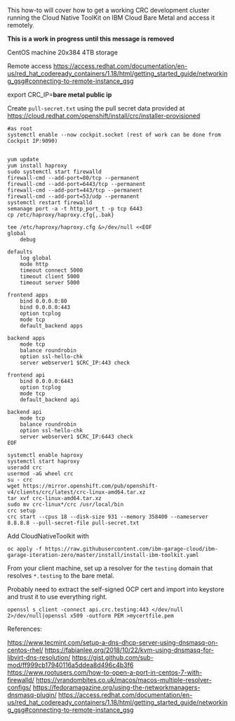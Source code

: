This how-to will cover how to get a working CRC development cluster running the Cloud Native ToolKit on IBM Cloud Bare Metal
and access it remotely.

**This is a work in progress until this message is removed**

CentOS machine 20x384 4TB storage

Remote access https://access.redhat.com/documentation/en-us/red_hat_codeready_containers/1.18/html/getting_started_guide/networking_gsg#connecting-to-remote-instance_gsg

export CRC_IP=**bare metal public ip**

Create `pull-secret.txt` using the pull secret data provided at https://cloud.redhat.com/openshift/install/crc/installer-provisioned

```
#as root
systemctl enable --now cockpit.socket (rest of work can be done from Cockpit IP:9090)


yum update
yum install haproxy
sudo systemctl start firewalld
firewall-cmd --add-port=80/tcp --permanent
firewall-cmd --add-port=6443/tcp --permanent
firewall-cmd --add-port=443/tcp --permanent
firewall-cmd --add-port=53/udp --permanent
systemctl restart firewalld
semanage port -a -t http_port_t -p tcp 6443
cp /etc/haproxy/haproxy.cfg{,.bak}

tee /etc/haproxy/haproxy.cfg &>/dev/null <<EOF
global
    debug

defaults
    log global
    mode http
    timeout connect 5000
    timeout client 5000
    timeout server 5000

frontend apps
    bind 0.0.0.0:80
    bind 0.0.0.0:443
    option tcplog
    mode tcp
    default_backend apps

backend apps
    mode tcp
    balance roundrobin
    option ssl-hello-chk
    server webserver1 $CRC_IP:443 check

frontend api
    bind 0.0.0.0:6443
    option tcplog
    mode tcp
    default_backend api

backend api
    mode tcp
    balance roundrobin
    option ssl-hello-chk
    server webserver1 $CRC_IP:6443 check
EOF

systemctl enable haproxy
systemctl start haproxy
useradd crc
usermod -aG wheel crc
su - crc
wget https://mirror.openshift.com/pub/openshift-v4/clients/crc/latest/crc-linux-amd64.tar.xz
tar xvf crc-linux-amd64.tar.xz
sudo mv crc-linux*/crc /usr/local/bin
crc setup
crc start --cpus 18 --disk-size 931 --memory 358400 --nameserver 8.8.8.8 --pull-secret-file pull-secret.txt
```

Add CloudNativeToolkit with

```
oc apply -f https://raw.githubusercontent.com/ibm-garage-cloud/ibm-garage-iteration-zero/master/install/install-ibm-toolkit.yaml
```

From your client machine, set up a resolver for the `testing` domain that resolves `*.testing` to the bare metal.

Probably need to extract the self-signed OCP cert and import into keystore and trust it to use everything right.

```
openssl s_client -connect api.crc.testing:443 </dev/null 2>/dev/null|openssl x509 -outform PEM >mycertfile.pem
```


References:

https://www.tecmint.com/setup-a-dns-dhcp-server-using-dnsmasq-on-centos-rhel/
https://fabianlee.org/2018/10/22/kvm-using-dnsmasq-for-libvirt-dns-resolution/
https://gist.github.com/sub-mod/ff999cb17940116a5ddea8d496c4b3f6
https://www.rootusers.com/how-to-open-a-port-in-centos-7-with-firewalld/
https://vrandombites.co.uk/macos/macos-multiple-resolver-configs/
https://fedoramagazine.org/using-the-networkmanagers-dnsmasq-plugin/
https://access.redhat.com/documentation/en-us/red_hat_codeready_containers/1.18/html/getting_started_guide/networking_gsg#connecting-to-remote-instance_gsg